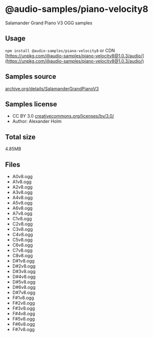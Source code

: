 # @audio-samples/piano-velocity8

Salamander Grand Piano V3 OGG samples

## Usage

`npm install @audio-samples/piano-velocity8` or CDN [https://unpkg.com/@audio-samples/piano-velocity8@1.0.3/audio/](https://unpkg.com/@audio-samples/piano-velocity8@1.0.3/audio/)

## Samples source

[archive.org/details/SalamanderGrandPianoV3](https://archive.org/details/SalamanderGrandPianoV3)

## Samples license

- CC BY 3.0 [creativecommons.org/licenses/by/3.0/](http://creativecommons.org/licenses/by/3.0/)
- Author: Alexander Holm 

## Total size

4.85MB

## Files

- A0v8.ogg
- A1v8.ogg
- A2v8.ogg
- A3v8.ogg
- A4v8.ogg
- A5v8.ogg
- A6v8.ogg
- A7v8.ogg
- C1v8.ogg
- C2v8.ogg
- C3v8.ogg
- C4v8.ogg
- C5v8.ogg
- C6v8.ogg
- C7v8.ogg
- C8v8.ogg
- D#1v8.ogg
- D#2v8.ogg
- D#3v8.ogg
- D#4v8.ogg
- D#5v8.ogg
- D#6v8.ogg
- D#7v8.ogg
- F#1v8.ogg
- F#2v8.ogg
- F#3v8.ogg
- F#4v8.ogg
- F#5v8.ogg
- F#6v8.ogg
- F#7v8.ogg